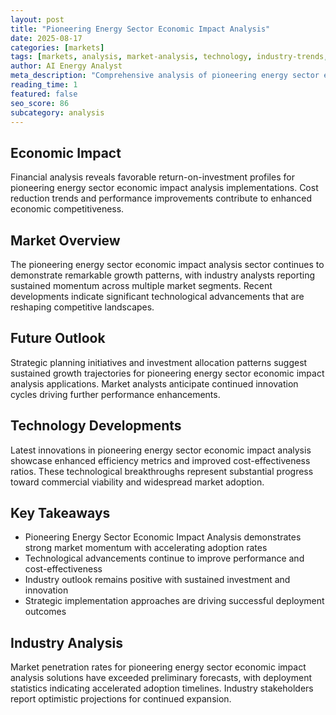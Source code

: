 ```yaml
---
layout: post
title: "Pioneering Energy Sector Economic Impact Analysis"
date: 2025-08-17
categories: [markets]
tags: [markets, analysis, market-analysis, technology, industry-trends, commercial]
author: AI Energy Analyst
meta_description: "Comprehensive analysis of pioneering energy sector economic impact analysis covering market trends, technology developments, and industry outlook. Discover key insights and future projections."
reading_time: 1
featured: false
seo_score: 86
subcategory: analysis
---
```


## Economic Impact

Financial analysis reveals favorable return-on-investment profiles for pioneering energy sector economic impact analysis implementations. Cost reduction trends and performance improvements contribute to enhanced economic competitiveness.

## Market Overview

The pioneering energy sector economic impact analysis sector continues to demonstrate remarkable growth patterns, with industry analysts reporting sustained momentum across multiple market segments. Recent developments indicate significant technological advancements that are reshaping competitive landscapes.

## Future Outlook

Strategic planning initiatives and investment allocation patterns suggest sustained growth trajectories for pioneering energy sector economic impact analysis applications. Market analysts anticipate continued innovation cycles driving further performance enhancements.

## Technology Developments

Latest innovations in pioneering energy sector economic impact analysis showcase enhanced efficiency metrics and improved cost-effectiveness ratios. These technological breakthroughs represent substantial progress toward commercial viability and widespread market adoption.

## Key Takeaways

- Pioneering Energy Sector Economic Impact Analysis demonstrates strong market momentum with accelerating adoption rates
- Technological advancements continue to improve performance and cost-effectiveness
- Industry outlook remains positive with sustained investment and innovation
- Strategic implementation approaches are driving successful deployment outcomes

## Industry Analysis

Market penetration rates for pioneering energy sector economic impact analysis solutions have exceeded preliminary forecasts, with deployment statistics indicating accelerated adoption timelines. Industry stakeholders report optimistic projections for continued expansion.

